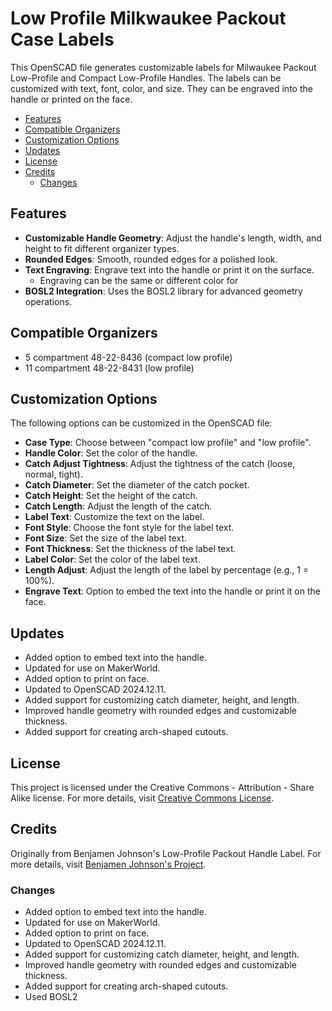 # Low Profile Milkwaukee Packout Case Labels <!-- omit from toc -->

This OpenSCAD file generates customizable labels for Milwaukee Packout Low-Profile and Compact Low-Profile Handles. The labels can be customized with text, font, color, and size. They can be engraved into the handle or printed on the face.

- [Features](#features)
- [Compatible Organizers](#compatible-organizers)
- [Customization Options](#customization-options)
- [Updates](#updates)
- [License](#license)
- [Credits](#credits)
  - [Changes](#changes)

## Features

- **Customizable Handle Geometry**: Adjust the handle's length, width, and height to fit different organizer types.
- **Rounded Edges**: Smooth, rounded edges for a polished look.
- **Text Engraving**: Engrave text into the handle or print it on the surface.
  - Engraving can be the same or different color for  
- **BOSL2 Integration**: Uses the BOSL2 library for advanced geometry operations.

## Compatible Organizers

- 5 compartment 48-22-8436 (compact low profile)
- 11 compartment 48-22-8431 (low profile)

## Customization Options

The following options can be customized in the OpenSCAD file:

- **Case Type**: Choose between "compact low profile" and "low profile".
- **Handle Color**: Set the color of the handle.
- **Catch Adjust Tightness**: Adjust the tightness of the catch (loose, normal, tight).
- **Catch Diameter**: Set the diameter of the catch pocket.
- **Catch Height**: Set the height of the catch.
- **Catch Length**: Adjust the length of the catch.
- **Label Text**: Customize the text on the label.
- **Font Style**: Choose the font style for the label text.
- **Font Size**: Set the size of the label text.
- **Font Thickness**: Set the thickness of the label text.
- **Label Color**: Set the color of the label text.
- **Length Adjust**: Adjust the length of the label by percentage (e.g., 1 = 100%).
- **Engrave Text**: Option to embed the text into the handle or print it on the face.

## Updates

- Added option to embed text into the handle.
- Updated for use on MakerWorld.
- Added option to print on face.
- Updated to OpenSCAD 2024.12.11.
- Added support for customizing catch diameter, height, and length.
- Improved handle geometry with rounded edges and customizable thickness.
- Added support for creating arch-shaped cutouts.

## License

This project is licensed under the Creative Commons - Attribution - Share Alike license. For more details, visit [Creative Commons License](https://creativecommons.org/licenses/by-sa/4.0/).

## Credits

Originally from Benjamen Johnson's Low-Profile Packout Handle Label. For more details, visit [Benjamen Johnson's Project](https://3dprints.electronsmith.com/low-profile-packout-handle-labels/).

### Changes

- Added option to embed text into the handle.
- Updated for use on MakerWorld.
- Added option to print on face.
- Updated to OpenSCAD 2024.12.11.
- Added support for customizing catch diameter, height, and length.
- Improved handle geometry with rounded edges and customizable thickness.
- Added support for creating arch-shaped cutouts.
- Used BOSL2
